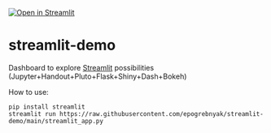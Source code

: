 [![Open in Streamlit](https://static.streamlit.io/badges/streamlit_badge_black_white.svg)](https://share.streamlit.io/epogrebnyak/streamlit-demo/main)

# streamlit-demo
Dashboard to explore [Streamlit](https://docs.streamlit.io/en/stable/) possibilities (Jupyter+Handout+Pluto+Flask+Shiny+Dash+Bokeh)

How to use:

```
pip install streamlit
streamlit run https://raw.githubusercontent.com/epogrebnyak/streamlit-demo/main/streamlit_app.py
```
